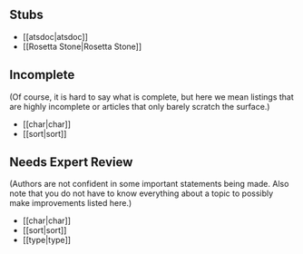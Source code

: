 ## Stubs
* [[atsdoc|atsdoc]]
* [[Rosetta Stone|Rosetta Stone]]

## Incomplete 
(Of course, it is hard to say what is complete, but here we mean listings that are highly incomplete or articles that only barely scratch the surface.)
* [[char|char]]
* [[sort|sort]]

## Needs Expert Review
(Authors are not confident in some important statements being made.
Also note that you do not have to know everything about a topic to possibly
make improvements listed here.)
* [[char|char]]
* [[sort|sort]]
* [[type|type]]